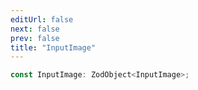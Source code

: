 ```yaml
---
editUrl: false
next: false
prev: false
title: "InputImage"
---
```


```ts
const InputImage: ZodObject<InputImage>;
```
